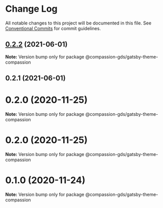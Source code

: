 # Change Log

All notable changes to this project will be documented in this file.
See [Conventional Commits](https://conventionalcommits.org) for commit guidelines.

## [0.2.2](https://github.com/compassion-gds/compassion-gds/compare/@compassion-gds/gatsby-theme-compassion@0.2.1...@compassion-gds/gatsby-theme-compassion@0.2.2) (2021-06-01)

**Note:** Version bump only for package @compassion-gds/gatsby-theme-compassion





## 0.2.1 (2021-06-01)



# 0.2.0 (2020-11-25)

**Note:** Version bump only for package @compassion-gds/gatsby-theme-compassion





# 0.2.0 (2020-11-25)

**Note:** Version bump only for package @compassion-gds/gatsby-theme-compassion





# 0.1.0 (2020-11-24)

**Note:** Version bump only for package @compassion-gds/gatsby-theme-compassion
